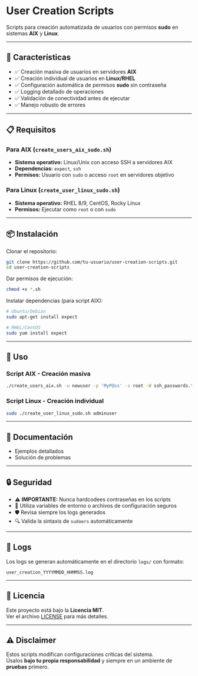 # User Creation Scripts

Scripts para creación automatizada de usuarios con permisos **sudo** en sistemas **AIX** y **Linux**.

---

## 🚀 Características

- ✅ Creación masiva de usuarios en servidores **AIX**  
- ✅ Creación individual de usuarios en **Linux/RHEL**  
- ✅ Configuración automática de permisos **sudo** sin contraseña  
- ✅ Logging detallado de operaciones  
- ✅ Validación de conectividad antes de ejecutar  
- ✅ Manejo robusto de errores  

---

## 📋 Requisitos

### Para AIX (`create_users_aix_sudo.sh`)
- **Sistema operativo:** Linux/Unix con acceso SSH a servidores AIX  
- **Dependencias:** `expect`, `ssh`  
- **Permisos:** Usuario con `sudo` o acceso `root` en servidores objetivo  

### Para Linux (`create_user_linux_sudo.sh`)
- **Sistema operativo:** RHEL 8/9, CentOS, Rocky Linux  
- **Permisos:** Ejecutar como `root` o con `sudo`  

---

## 📦 Instalación

Clonar el repositorio:

```bash
git clone https://github.com/tu-usuario/user-creation-scripts.git
cd user-creation-scripts
```

Dar permisos de ejecución:

```bash
chmod +x *.sh
```

Instalar dependencias (para script AIX):

```bash
# Ubuntu/Debian
sudo apt-get install expect

# RHEL/CentOS
sudo yum install expect
```

---

## 🔧 Uso

### Script AIX - Creación masiva

```bash
./create_users_aix.sh -u newuser -p 'MyP@ss' -s root -W ssh_passwords.txt -f servers.txt
```

### Script Linux - Creación individual

```bash
sudo ./create_user_linux_sudo.sh adminuser
```

---

## 📖 Documentación

- Ejemplos detallados  
- Solución de problemas  

---

## 🔒 Seguridad

- ⚠️ **IMPORTANTE:** Nunca hardcodees contraseñas en los scripts  
- 🔐 Utiliza variables de entorno o archivos de configuración seguros  
- 🛡️ Revisa siempre los logs generados  
- 🔍 Valida la sintaxis de `sudoers` automáticamente  

---

## 📝 Logs

Los logs se generan automáticamente en el directorio `logs/` con formato:

```
user_creation_YYYYMMDD_HHMMSS.log
```

---

## 📄 Licencia

Este proyecto está bajo la **Licencia MIT**.  
Ver el archivo [LICENSE](LICENSE) para más detalles.  

---

## ⚠️ Disclaimer

Estos scripts modifican configuraciones críticas del sistema.  
Úsalos **bajo tu propia responsabilidad** y siempre en un ambiente de **pruebas** primero.  
